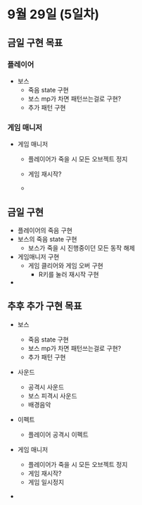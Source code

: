 # 9월 29일 (5일차)

## 금일 구현 목표

### 플레이어
- 보스 
  - 죽음 state 구현
  - 보스 mp가 차면 패턴쓰는걸로 구현?
  - 추가 패턴 구현

### 게임 매니저
- 게임 매니저
  - 플레이어가 죽을 시 모든 오브젝트 정지
  - 게임 재시작?

  - 
## 금일 구현
- 플레이어의 죽음 구현
- 보스의 죽음 state 구현
  - 보스가 죽을 시 진행중이던 모든 동작 해제
- 게임매니저 구현
  - 게임 클리어와 게임 오버 구현
    - R키를 눌러 재시작 구현
- 





## 추후 추가 구현 목표
- 보스 
  - 죽음 state 구현
  - 보스 mp가 차면 패턴쓰는걸로 구현?
  - 추가 패턴 구현

- 사운드
  - 공격시 사운드
  - 보스 피격시 사운드
  - 배경음악

- 이펙트
  - 플레이어 공격시 이펙트


- 게임 매니저
  - 플레이어가 죽을 시 모든 오브젝트 정지
  - 게임 재시작?
  - 게임 일시정지


<!--

### 동맹
1. 기본구성
    - 탱커 동맹 1명과 그 외 동맹 2~3명
    - 기본적으로 움직이지 않음
    - 2~4 명으로 산개해서 위치
    - 동맹도 체력이 있게 만들면 좋다
      - 제대로 패턴을 처리하면 죽을 일이 없다
      - 

### UI
화면 왼쪽아래 or 중앙 아래에 플레이어 체력바 위치
보스 및 동맹 머리 위 체력 바 위치 
각 패턴 사용시 대화창(위치 정해야함)에 패턴 처리법 안내



## 진행중
- Walk State에서 Idle 상태로 돌아오지만 여전히 walk 애니메이션이 재생됨
  - 현재 Idle 상태의 애니메이션이 없으므로 idle 상태일시 애니메이터를  비활성화 하고 Walk State에서 애니메이터를 활성화 시켜 해결


## 추가적으로 생각해볼것
- 남은 체력과 걸린 시간에 따른 최종 점수 표시 필요?
- 레퍼런스 게임 : 타이탄 소울즈를 참고하면 어떨까
- -->
- 